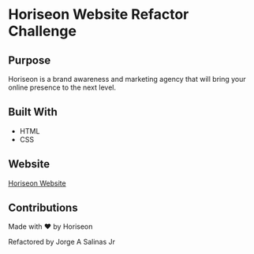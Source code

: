 # Horiseon Website Refactor Challenge

## Purpose
Horiseon is a brand awareness and marketing agency that will bring your online presence to the next level.

## Built With

* HTML
* CSS

## Website

[Horiseon Website](https://jsalinas212.github.io/horiseon-refactor-challenge)

## Contributions

Made with ❤️️ by Horiseon

Refactored by Jorge A Salinas Jr